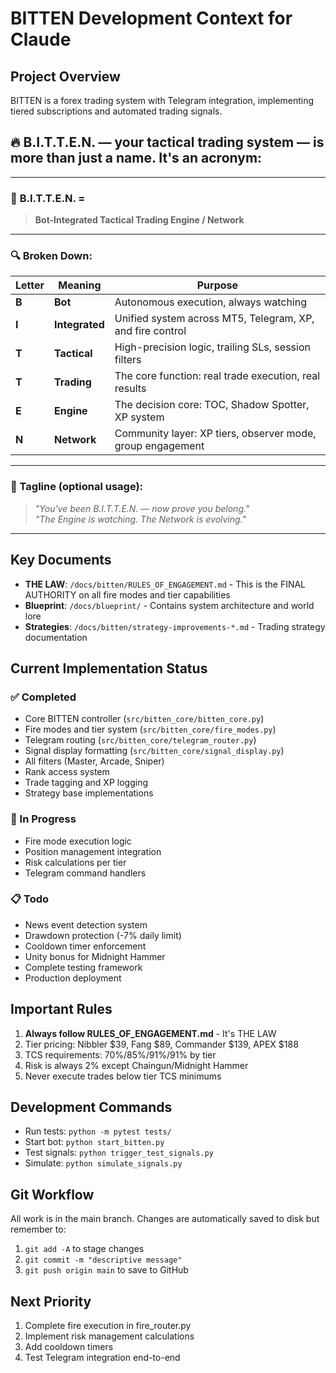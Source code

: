 # BITTEN Development Context for Claude

## Project Overview
BITTEN is a forex trading system with Telegram integration, implementing tiered subscriptions and automated trading signals.

## 🔥 **B.I.T.T.E.N.** — your tactical trading system — is more than just a name. It's an acronym:

---

### 🧠 **B.I.T.T.E.N. =**

> **Bot-Integrated Tactical Trading Engine / Network**

---

### 🔍 Broken Down:

| Letter | Meaning        | Purpose                                                    |
| ------ | -------------- | ---------------------------------------------------------- |
| **B**  | **Bot**        | Autonomous execution, always watching                      |
| **I**  | **Integrated** | Unified system across MT5, Telegram, XP, and fire control  |
| **T**  | **Tactical**   | High-precision logic, trailing SLs, session filters        |
| **T**  | **Trading**    | The core function: real trade execution, real results      |
| **E**  | **Engine**     | The decision core: TOC, Shadow Spotter, XP system          |
| **N**  | **Network**    | Community layer: XP tiers, observer mode, group engagement |

---

### 🧨 Tagline (optional usage):

> *"You've been B.I.T.T.E.N. — now prove you belong."*  
> *"The Engine is watching. The Network is evolving."*

---

## Key Documents
- **THE LAW**: `/docs/bitten/RULES_OF_ENGAGEMENT.md` - This is the FINAL AUTHORITY on all fire modes and tier capabilities
- **Blueprint**: `/docs/blueprint/` - Contains system architecture and world lore
- **Strategies**: `/docs/bitten/strategy-improvements-*.md` - Trading strategy documentation

## Current Implementation Status

### ✅ Completed
- Core BITTEN controller (`src/bitten_core/bitten_core.py`)
- Fire modes and tier system (`src/bitten_core/fire_modes.py`)
- Telegram routing (`src/bitten_core/telegram_router.py`)
- Signal display formatting (`src/bitten_core/signal_display.py`)
- All filters (Master, Arcade, Sniper)
- Rank access system
- Trade tagging and XP logging
- Strategy base implementations

### 🔄 In Progress
- Fire mode execution logic
- Position management integration
- Risk calculations per tier
- Telegram command handlers

### 📋 Todo
- News event detection system
- Drawdown protection (-7% daily limit)
- Cooldown timer enforcement
- Unity bonus for Midnight Hammer
- Complete testing framework
- Production deployment

## Important Rules
1. **Always follow RULES_OF_ENGAGEMENT.md** - It's THE LAW
2. Tier pricing: Nibbler $39, Fang $89, Commander $139, APEX $188
3. TCS requirements: 70%/85%/91%/91% by tier
4. Risk is always 2% except Chaingun/Midnight Hammer
5. Never execute trades below tier TCS minimums

## Development Commands
- Run tests: `python -m pytest tests/`
- Start bot: `python start_bitten.py`
- Test signals: `python trigger_test_signals.py`
- Simulate: `python simulate_signals.py`

## Git Workflow
All work is in the main branch. Changes are automatically saved to disk but remember to:
1. `git add -A` to stage changes
2. `git commit -m "descriptive message"` 
3. `git push origin main` to save to GitHub

## Next Priority
1. Complete fire execution in fire_router.py
2. Implement risk management calculations
3. Add cooldown timers
4. Test Telegram integration end-to-end